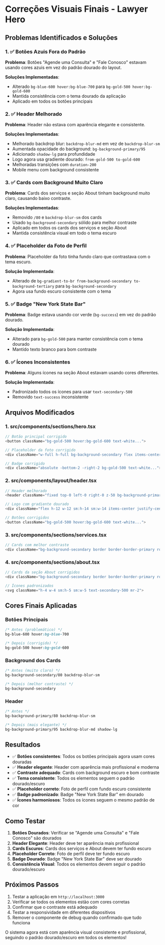 # Correções Visuais Finais - Lawyer Hero

## Problemas Identificados e Soluções

### 1. ✅ Botões Azuis Fora do Padrão

**Problema**: Botões "Agende uma Consulta" e "Fale Conosco" estavam usando cores azuis em vez do padrão dourado do layout.

**Soluções Implementadas**:
- Alterado `bg-blue-600 hover:bg-blue-700` para `bg-gold-500 hover:bg-gold-600`
- Mantida consistência com o tema dourado da aplicação
- Aplicado em todos os botões principais

### 2. ✅ Header Melhorado

**Problema**: Header não estava com aparência elegante e consistente.

**Soluções Implementadas**:
- Melhorado backdrop blur: `backdrop-blur-md` em vez de `backdrop-blur-sm`
- Aumentada opacidade do background: `bg-background-primary/95`
- Adicionado `shadow-lg` para profundidade
- Logo agora usa gradiente dourado: `from-gold-500 to-gold-600`
- Melhoradas transições com `duration-200`
- Mobile menu com background consistente

### 3. ✅ Cards com Background Muito Claro

**Problema**: Cards dos serviços e seção About tinham background muito claro, causando baixo contraste.

**Soluções Implementadas**:
- Removido `/80` e `backdrop-blur-sm` dos cards
- Usado `bg-background-secondary` sólido para melhor contraste
- Aplicado em todos os cards dos serviços e seção About
- Mantida consistência visual em todo o tema escuro

### 4. ✅ Placeholder da Foto de Perfil

**Problema**: Placeholder da foto tinha fundo claro que contrastava com o tema escuro.

**Solução Implementada**:
- Alterado de `bg-gradient-to-br from-background-secondary to-background-tertiary` para `bg-background-secondary`
- Agora usa fundo escuro consistente com o tema

### 5. ✅ Badge "New York State Bar"

**Problema**: Badge estava usando cor verde (`bg-success`) em vez do padrão dourado.

**Solução Implementada**:
- Alterado para `bg-gold-500` para manter consistência com o tema dourado
- Mantido texto branco para bom contraste

### 6. ✅ Ícones Inconsistentes

**Problema**: Alguns ícones na seção About estavam usando cores diferentes.

**Solução Implementada**:
- Padronizado todos os ícones para usar `text-secondary-500`
- Removido `text-success` inconsistente

## Arquivos Modificados

### 1. **src/components/sections/hero.tsx**
```typescript
// Botão principal corrigido
<button className="bg-gold-500 hover:bg-gold-600 text-white...">

// Placeholder da foto corrigido
<div className="w-full h-full bg-background-secondary flex items-center justify-center">

// Badge corrigido
<div className="absolute -bottom-2 -right-2 bg-gold-500 text-white...">
```

### 2. **src/components/layout/header.tsx**
```typescript
// Header melhorado
<header className="fixed top-0 left-0 right-0 z-50 bg-background-primary/95 backdrop-blur-md border-b border-border-primary shadow-lg">

// Logo com gradiente dourado
<div className="flex h-12 w-12 sm:h-14 sm:w-14 items-center justify-center rounded-lg bg-gradient-to-br from-gold-500 to-gold-600 shadow-lg">

// Botões corrigidos
<button className="bg-gold-500 hover:bg-gold-600 text-white...">
```

### 3. **src/components/sections/services.tsx**
```typescript
// Cards com melhor contraste
<div className="bg-background-secondary border border-border-primary rounded-lg p-6 hover:shadow-lg transition-all duration-300 h-full">
```

### 4. **src/components/sections/about.tsx**
```typescript
// Cards da seção About corrigidos
<div className="bg-background-secondary border border-border-primary rounded-lg">

// Ícones padronizados
<svg className="h-4 w-4 sm:h-5 sm:w-5 text-secondary-500 mr-2">
```

## Cores Finais Aplicadas

### Botões Principais
```css
/* Antes (problemático) */
bg-blue-600 hover:bg-blue-700

/* Depois (corrigido) */
bg-gold-500 hover:bg-gold-600
```

### Background dos Cards
```css
/* Antes (muito claro) */
bg-background-secondary/80 backdrop-blur-sm

/* Depois (melhor contraste) */
bg-background-secondary
```

### Header
```css
/* Antes */
bg-background-primary/80 backdrop-blur-sm

/* Depois (mais elegante) */
bg-background-primary/95 backdrop-blur-md shadow-lg
```

## Resultados

- ✅ **Botões consistentes**: Todos os botões principais agora usam cores douradas
- ✅ **Header elegante**: Header com aparência mais profissional e moderna
- ✅ **Contraste adequado**: Cards com background escuro e bom contraste
- ✅ **Tema consistente**: Todos os elementos seguem o padrão dourado/escuro
- ✅ **Placeholder correto**: Foto de perfil com fundo escuro consistente
- ✅ **Badge padronizado**: Badge "New York State Bar" em dourado
- ✅ **Ícones harmoniosos**: Todos os ícones seguem o mesmo padrão de cor

## Como Testar

1. **Botões Dourados**: Verificar se "Agende uma Consulta" e "Fale Conosco" são dourados
2. **Header Elegante**: Header deve ter aparência mais profissional
3. **Cards Escuros**: Cards dos serviços e About devem ter fundo escuro
4. **Placeholder Correto**: Foto de perfil deve ter fundo escuro
5. **Badge Dourado**: Badge "New York State Bar" deve ser dourado
6. **Consistência Visual**: Todos os elementos devem seguir o padrão dourado/escuro

## Próximos Passos

1. Testar a aplicação em `http://localhost:3000`
2. Verificar se todos os elementos estão com cores corretas
3. Confirmar que o contraste está adequado
4. Testar a responsividade em diferentes dispositivos
5. Remover o componente de debug quando confirmado que tudo funciona

O sistema agora está com aparência visual consistente e profissional, seguindo o padrão dourado/escuro em todos os elementos! 
